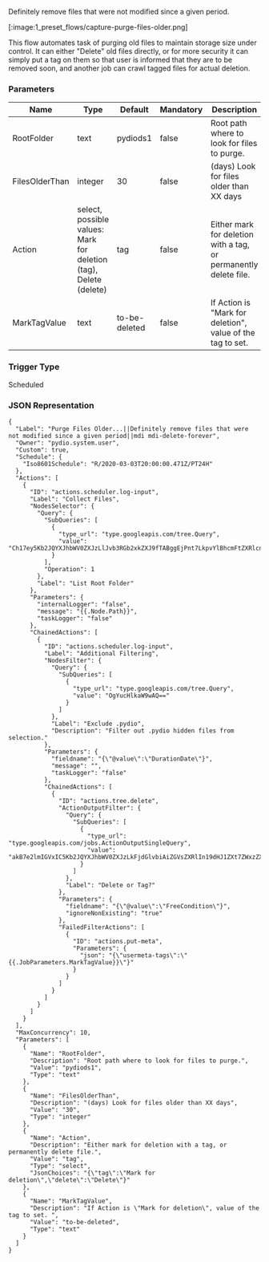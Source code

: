 
Definitely remove files that were not modified since a given period.

[:image:1_preset_flows/capture-purge-files-older.png]

This flow automates task of purging old files to maintain storage size under control. It can either "Delete" old files directly, or
for more security it can simply put a tag on them so that user is informed that they are to be removed soon, and another job can crawl
tagged files for actual deletion.

### Parameters

|Name|Type|Default|Mandatory|Description|
|----|----|-------|---------|-----------|
|RootFolder|text|pydiods1|false|Root path where to look for files to purge.|
|FilesOlderThan|integer|30|false|(days) Look for files older than XX days|
|Action|select, possible values: Mark for deletion (tag), Delete (delete)|tag|false|Either mark for deletion with a tag, or permanently delete file.|
|MarkTagValue|text|to-be-deleted|false|If Action is "Mark for deletion", value of the tag to set. |



### Trigger Type
Scheduled

### JSON Representation

```
{
  "Label": "Purge Files Older...||Definitely remove files that were not modified since a given period||mdi mdi-delete-forever",
  "Owner": "pydio.system.user",
  "Custom": true,
  "Schedule": {
    "Iso8601Schedule": "R/2020-03-03T20:00:00.471Z/PT24H"
  },
  "Actions": [
    {
      "ID": "actions.scheduler.log-input",
      "Label": "Collect Files",
      "NodesSelector": {
        "Query": {
          "SubQueries": [
            {
              "type_url": "type.googleapis.com/tree.Query",
              "value": "Ch17ey5Kb2JQYXJhbWV0ZXJzLlJvb3RGb2xkZXJ9fTABggEjPnt7LkpvYlBhcmFtZXRlcnMuRmlsZXNPbGRlclRoYW59fWQ="
            }
          ],
          "Operation": 1
        },
        "Label": "List Root Folder"
      },
      "Parameters": {
        "internalLogger": "false",
        "message": "{{.Node.Path}}",
        "taskLogger": "false"
      },
      "ChainedActions": [
        {
          "ID": "actions.scheduler.log-input",
          "Label": "Additional Filtering",
          "NodesFilter": {
            "Query": {
              "SubQueries": [
                {
                  "type_url": "type.googleapis.com/tree.Query",
                  "value": "OgYucHlkaW9wAQ=="
                }
              ]
            },
            "Label": "Exclude .pydio",
            "Description": "Filter out .pydio hidden files from selection."
          },
          "Parameters": {
            "fieldname": "{\"@value\":\"DurationDate\"}",
            "message": "",
            "taskLogger": "false"
          },
          "ChainedActions": [
            {
              "ID": "actions.tree.delete",
              "ActionOutputFilter": {
                "Query": {
                  "SubQueries": [
                    {
                      "type_url": "type.googleapis.com/jobs.ActionOutputSingleQuery",
                      "value": "akB7e2lmIGVxIC5Kb2JQYXJhbWV0ZXJzLkFjdGlvbiAiZGVsZXRlIn19dHJ1ZXt7ZWxzZX19ZmFsc2V7e2VuZH19"
                    }
                  ]
                },
                "Label": "Delete or Tag?"
              },
              "Parameters": {
                "fieldname": "{\"@value\":\"FreeCondition\"}",
                "ignoreNonExisting": "true"
              },
              "FailedFilterActions": [
                {
                  "ID": "actions.put-meta",
                  "Parameters": {
                    "json": "{\"usermeta-tags\":\"{{.JobParameters.MarkTagValue}}\"}"
                  }
                }
              ]
            }
          ]
        }
      ]
    }
  ],
  "MaxConcurrency": 10,
  "Parameters": [
    {
      "Name": "RootFolder",
      "Description": "Root path where to look for files to purge.",
      "Value": "pydiods1",
      "Type": "text"
    },
    {
      "Name": "FilesOlderThan",
      "Description": "(days) Look for files older than XX days",
      "Value": "30",
      "Type": "integer"
    },
    {
      "Name": "Action",
      "Description": "Either mark for deletion with a tag, or permanently delete file.",
      "Value": "tag",
      "Type": "select",
      "JsonChoices": "{\"tag\":\"Mark for deletion\",\"delete\":\"Delete\"}"
    },
    {
      "Name": "MarkTagValue",
      "Description": "If Action is \"Mark for deletion\", value of the tag to set. ",
      "Value": "to-be-deleted",
      "Type": "text"
    }
  ]
}
```
